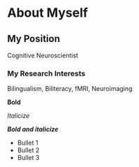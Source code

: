# About Myself

## My Position
Cognitive Neuroscientist

### My Research Interests
Bilingualism, Biliteracy, fMRI, Neuroimaging

**Bold**

*Italicize*

***Bold and italicize***

- Bullet 1
- Bullet 2
- Bullet 3

